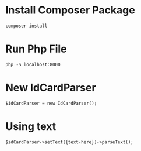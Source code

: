 # Install Composer Package

```composer install```

# Run Php File

```php -S localhost:8000```


# New IdCardParser
```$idCardParser = new IdCardParser();```

# Using text

```$idCardParser->setText({text-here})->parseText();```